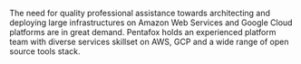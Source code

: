The need for quality professional assistance towards architecting and deploying large infrastructures on Amazon Web Services and Google Cloud platforms are in great demand. Pentafox holds an experienced platform team with diverse services skillset on AWS, GCP and a wide range of open source tools stack.